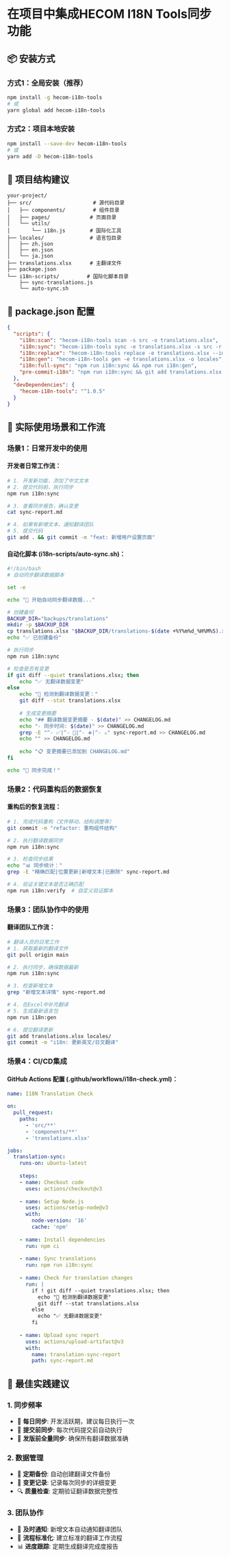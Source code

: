 # 在项目中集成HECOM I18N Tools同步功能

## 📦 安装方式

### 方式1：全局安装（推荐）
```bash
npm install -g hecom-i18n-tools
# 或
yarn global add hecom-i18n-tools
```

### 方式2：项目本地安装
```bash
npm install --save-dev hecom-i18n-tools
# 或
yarn add -D hecom-i18n-tools
```

## 📁 项目结构建议

```
your-project/
├── src/                    # 源代码目录
│   ├── components/         # 组件目录
│   ├── pages/             # 页面目录
│   └── utils/
│       └── i18n.js        # 国际化工具
├── locales/               # 语言包目录
│   ├── zh.json
│   ├── en.json
│   └── ja.json
├── translations.xlsx      # 主翻译文件
├── package.json
└── i18n-scripts/         # 国际化脚本目录
    ├── sync-translations.js
    └── auto-sync.sh
```

## 🔧 package.json 配置

```json
{
  "scripts": {
    "i18n:scan": "hecom-i18n-tools scan -s src -o translations.xlsx",
    "i18n:sync": "hecom-i18n-tools sync -e translations.xlsx -s src -r sync-report.md",
    "i18n:replace": "hecom-i18n-tools replace -e translations.xlsx --importPath utils/i18n",
    "i18n:gen": "hecom-i18n-tools gen -e translations.xlsx -o locales",
    "i18n:full-sync": "npm run i18n:sync && npm run i18n:gen",
    "pre-commit-i18n": "npm run i18n:sync && git add translations.xlsx sync-report.md"
  },
  "devDependencies": {
    "hecom-i18n-tools": "^1.0.5"
  }
}
```

## 🔄 实际使用场景和工作流

### **场景1：日常开发中的使用**

#### 开发者日常工作流：
```bash
# 1. 开发新功能，添加了中文文本
# 2. 提交代码前，执行同步
npm run i18n:sync

# 3. 查看同步报告，确认变更
cat sync-report.md

# 4. 如果有新增文本，通知翻译团队
# 5. 提交代码
git add . && git commit -m "feat: 新增用户设置页面"
```

#### 自动化脚本 (i18n-scripts/auto-sync.sh)：
```bash
#!/bin/bash
# 自动同步翻译数据脚本

set -e

echo "🔄 开始自动同步翻译数据..."

# 创建备份
BACKUP_DIR="backups/translations"
mkdir -p $BACKUP_DIR
cp translations.xlsx "$BACKUP_DIR/translations-$(date +%Y%m%d_%H%M%S).xlsx"
echo "✅ 已创建备份"

# 执行同步
npm run i18n:sync

# 检查是否有变更
if git diff --quiet translations.xlsx; then
    echo "✅ 无翻译数据变更"
else
    echo "📝 检测到翻译数据变更："
    git diff --stat translations.xlsx
    
    # 生成变更摘要
    echo "## 翻译数据变更摘要 - $(date)" >> CHANGELOG.md
    echo "- 同步时间: $(date)" >> CHANGELOG.md
    grep -E "^- ✅|^- 📍|^- ➕|^- ⚠️" sync-report.md >> CHANGELOG.md
    echo "" >> CHANGELOG.md
    
    echo "📋 变更摘要已添加到 CHANGELOG.md"
fi

echo "🎉 同步完成！"
```

### **场景2：代码重构后的数据恢复**

#### 重构后的恢复流程：
```bash
# 1. 完成代码重构（文件移动、结构调整等）
git commit -m "refactor: 重构组件结构"

# 2. 执行翻译数据同步
npm run i18n:sync

# 3. 检查同步结果
echo "📊 同步统计："
grep -E "精确匹配|位置更新|新增文本|已删除" sync-report.md

# 4. 验证关键文本是否正确匹配
npm run i18n:verify  # 自定义验证脚本
```

### **场景3：团队协作中的使用**

#### 翻译团队工作流：
```bash
# 翻译人员的日常工作
# 1. 获取最新的翻译文件
git pull origin main

# 2. 执行同步，确保数据最新
npm run i18n:sync

# 3. 检查新增文本
grep "新增文本详情" sync-report.md

# 4. 在Excel中补充翻译
# 5. 生成最新语言包
npm run i18n:gen

# 6. 提交翻译更新
git add translations.xlsx locales/
git commit -m "i18n: 更新英文/日文翻译"
```

### **场景4：CI/CD集成**

#### GitHub Actions 配置 (.github/workflows/i18n-check.yml)：
```yaml
name: I18N Translation Check

on:
  pull_request:
    paths:
      - 'src/**'
      - 'components/**'
      - 'translations.xlsx'

jobs:
  translation-sync:
    runs-on: ubuntu-latest
    
    steps:
    - name: Checkout code
      uses: actions/checkout@v3
      
    - name: Setup Node.js
      uses: actions/setup-node@v3
      with:
        node-version: '16'
        cache: 'npm'
        
    - name: Install dependencies
      run: npm ci
      
    - name: Sync translations
      run: npm run i18n:sync
      
    - name: Check for translation changes
      run: |
        if ! git diff --quiet translations.xlsx; then
          echo "🔄 检测到翻译数据变更"
          git diff --stat translations.xlsx
        else
          echo "✅ 无翻译数据变更"
        fi
        
    - name: Upload sync report
      uses: actions/upload-artifact@v3
      with:
        name: translation-sync-report
        path: sync-report.md
```

## 🎯 **最佳实践建议**

### **1. 同步频率**
- 📅 **每日同步**: 开发活跃期，建议每日执行一次
- 🔄 **提交前同步**: 每次代码提交前自动执行
- 🚀 **发版前全量同步**: 确保所有翻译数据准确

### **2. 数据管理**
- 💾 **定期备份**: 自动创建翻译文件备份
- 📝 **变更记录**: 记录每次同步的详细变更
- 🔍 **质量检查**: 定期验证翻译数据完整性

### **3. 团队协作**
- 📢 **及时通知**: 新增文本自动通知翻译团队
- 🔗 **流程标准化**: 建立标准的翻译工作流程
- 📊 **进度跟踪**: 定期生成翻译完成度报告
